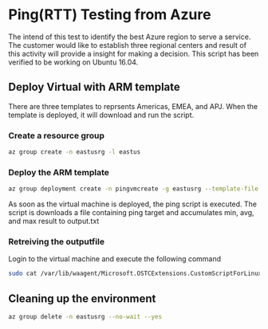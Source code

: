 # Ping(RTT) Testing from Azure #

The intend of this test to identify the best Azure region to serve a service.
The customer would like to establish three regional centers and result of this activity will 
provide a insight for making a decision. This script has been verified to be working on Ubuntu 16.04.

## Deploy Virtual with ARM template ##

There are three templates to reprsents Americas, EMEA, and APJ.
When the template is deployed, it will download and run the script.

### Create a resource group ###
``` bash
az group create -n eastusrg -l eastus
```

### Deploy the ARM template ###
``` bash
az group deployment create -n pingvmcreate -g eastusrg --template-file ./LGEVDIPingTestMachine_template.json
```

As soon as the virtual machine is deployed, the ping script is executed.
The script is downloads a file containing ping target and accumulates min, avg, and max result to output.txt

### Retreiving the outputfile ###
Login to the virtual machine and execute the following command
``` bash
sudo cat /var/lib/waagent/Microsoft.OSTCExtensions.CustomScriptForLinux-1.5.4/download/0/output.txt
```

## Cleaning up the environment ##
``` bash
az group delete -n eastusrg --no-wait --yes
```
